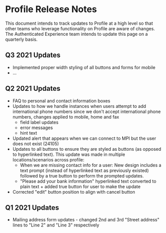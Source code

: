 # Profile Release Notes
This document intends to track updates to Profile at a high level so that other teams who leverage functionality on Profile are aware of changes. The Authenticated Experience team intends to update this page on a quarterly basis.

## Q3 2021 Updates
- Implemented proper width styling of all buttons and forms for mobile
- ...


## Q2 2021 Updates
- FAQ to personal and contact information boxes
- Updates to how we handle instances when users attempt to add international phone numbers since we don't accept international phone numbers, changes applied to mobile, home and fax
   - field label updates
   - error messages
   - hint text 
- Updated alert that appears when we can connect to MPI but the user does not exist (24105)
- Updates to all buttons to ensure they are styled as buttons (as opposed to hyperlinked text). This update was made in multiple locations/scenarios across profile: 
   - When we are missing contact info for a user: New design includes a text prompt (instead of hyperlinked text as previously existed) followed by a true button to perform the prompted updates.
   - "Please add your bank information" hyperlinked text converted to plain text + added true button for user to make the update
- Corrected "edit" button position to align with cancel button
 

## Q1 2021 Updates
- Mailing address form updates - changed 2nd and 3rd "Street address" lines to "Line 2" and "Line 3" respectively

  

